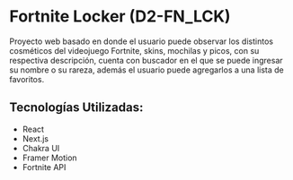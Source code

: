 # Fortnite Locker (D2-FN_LCK)
Proyecto web basado en donde el usuario puede observar los distintos cosméticos del videojuego Fortnite, skins, mochilas y picos, con su respectiva descripción, cuenta con buscador en el que se puede ingresar su nombre o su rareza, además el usuario puede agregarlos a una lista de favoritos.

## Tecnologías Utilizadas:
- React
- Next.js
- Chakra UI
- Framer Motion
- Fortnite API

